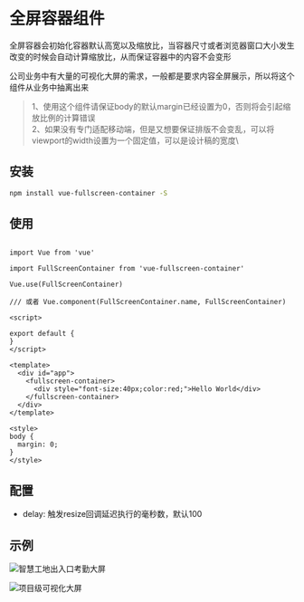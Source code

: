 # 全屏容器组件

全屏容器会初始化容器默认高宽以及缩放比，当容器尺寸或者浏览器窗口大小发生改变的时候会自动计算缩放比，从而保证容器中的内容不会变形

公司业务中有大量的可视化大屏的需求，一般都是要求内容全屏展示，所以将这个组件从业务中抽离出来

> 1、使用这个组件请保证body的默认margin已经设置为0，否则将会引起缩放比例的计算错误\
2、如果没有专门适配移动端，但是又想要保证排版不会变乱，可以将viewport的width设置为一个固定值，可以是设计稿的宽度\

## 安装

```bash
npm install vue-fullscreen-container -S
```

## 使用
```

import Vue from 'vue'

import FullScreenContainer from 'vue-fullscreen-container'

Vue.use(FullScreenContainer)

/// 或者 Vue.component(FullScreenContainer.name, FullScreenContainer)

```

```
<script>

export default {
}
</script>

<template>
  <div id="app">
    <fullscreen-container>
      <div style="font-size:40px;color:red;">Hello World</div>
    </fullscreen-container>
  </div>
</template>

<style>
body {
  margin: 0;
}
</style>
```

## 配置

* delay: 触发resize回调延迟执行的毫秒数，默认100


## 示例

![智慧工地出入口考勤大屏](https://gdjcywebdata001.oss-cn-shenzhen.aliyuncs.com/10b36fcc3f2d4f0c9e2e0dec66265640.png)

![项目级可视化大屏](https://gdjcywebdata001.oss-cn-shenzhen.aliyuncs.com/d54967033fb5474aa20601a86c019430.png)
